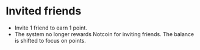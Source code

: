 # Invited friends

* Invite 1 friend to earn 1 point.
* The system no longer rewards Notcoin for inviting friends. The balance is shifted to focus on points.
